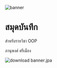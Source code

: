 ![banner](https://picsum.photos/800/250)

# สมุดบันทึก

สำหรับรายวิชา OOP

ภานุพงศ์ ศรีเมือง

![download banner](.119215320_202143767934866_1367735202402701794_n/banner.).jpa
